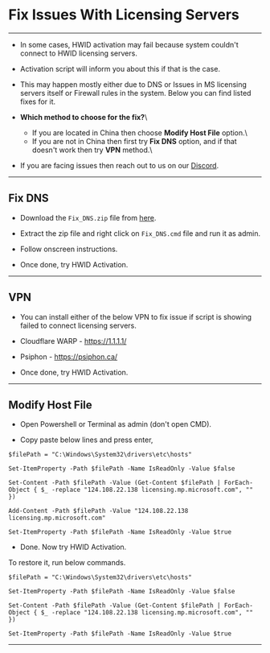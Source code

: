 # **Fix Issues With Licensing Servers**

------------------------------------------------------------------------

-   In some cases, HWID activation may fail because system couldn't connect to HWID licensing servers.

-   Activation script will inform you about this if that is the case.

-   This may happen mostly either due to DNS or Issues in MS licensing servers itself or Firewall rules in the system. Below you can find listed fixes for it.

-   **Which method to choose for the fix?**\

    -   If you are located in China then choose **Modify Host File** option.\
    -   If you are not in China then first try **Fix DNS** option, and if that doesn't work then try **VPN** method.\

-   If you are facing issues then reach out to us on our [Discord](https://discord.gg/gjJEfq7ux8).

------------------------------------------------------------------------

## Fix DNS

-   Download the `Fix_DNS.zip` file from [here](http://www.box.com/index.php?rm=box_download_shared_file&shared_name=4c66hw8ezuijy5j0trwczy860sf825i7&file_id=f_1146300205040).

-   Extract the zip file and right click on `Fix_DNS.cmd` file and run it as admin.

-   Follow onscreen instructions.

-   Once done, try HWID Activation.

------------------------------------------------------------------------

## VPN

-   You can install either of the below VPN to fix issue if script is showing failed to connect licensing servers.

-   Cloudflare WARP - <https://1.1.1.1/>

-   Psiphon - <https://psiphon.ca/>

-   Once done, try HWID Activation.

------------------------------------------------------------------------

## Modify Host File

-   Open Powershell or Terminal as admin (don't open CMD).

-   Copy paste below lines and press enter,

<!-- -->

    $filePath = "C:\Windows\System32\drivers\etc\hosts"

    Set-ItemProperty -Path $filePath -Name IsReadOnly -Value $false

    Set-Content -Path $filePath -Value (Get-Content $filePath | ForEach-Object { $_ -replace "124.108.22.138 licensing.mp.microsoft.com", "" })

    Add-Content -Path $filePath -Value "124.108.22.138 licensing.mp.microsoft.com"

    Set-ItemProperty -Path $filePath -Name IsReadOnly -Value $true

-   Done. Now try HWID Activation.

To restore it, run below commands.

    $filePath = "C:\Windows\System32\drivers\etc\hosts"

    Set-ItemProperty -Path $filePath -Name IsReadOnly -Value $false

    Set-Content -Path $filePath -Value (Get-Content $filePath | ForEach-Object { $_ -replace "124.108.22.138 licensing.mp.microsoft.com", "" })

    Set-ItemProperty -Path $filePath -Name IsReadOnly -Value $true

------------------------------------------------------------------------
